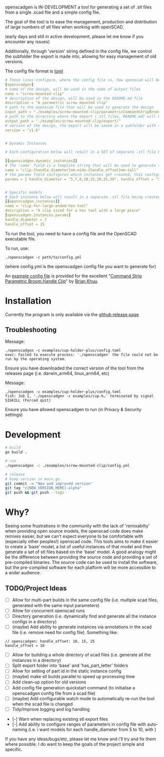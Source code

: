 openscadgen is IN-DEVELOPMENT a tool for generating a set of .stl files from a single .scad file and a simple config file.

The goal of the tool is to ease the management, production and distribution of large numbers of stl files when working with openSCAD.

(early days and still in active development, please let me know if you encounter any issues)

Additionally, through 'version' string defined in the config file, we control the subfolder the export is made into, allowing for easy management of old versions.

The config file format is [toml](https://toml.io/en/)
```yaml
# These lines configure, where the config file is, how openscad will be run and where the output will be saved
[openscadgen]
# name of the design, will be used in the name of output files
name = "screw-mounted-clip"
# description of the design, will be used in the README.md file
description = "A parametric screw mounted clip"
# path to the openscad file that will be used to generate the design
input_path = "./examples/screw-mounted-clip/parametricCommandStripBroomHook.scad"
# path to the directory where the export (.stl files, README.md) will be saved
output_path = "./examples/screw-mounted-clip/export/"
# version of the design, the export will be saved in a subfolder with this version number
version = "v1.6"


# Dynamic Instances

# Each configuration below will result in a SET of separate .stl file being created with those parameters in the 'output_path' directory

[[openscadgen.dynamic_instances]]
# The 'name' field is a template string that will be used to generate the instance name (note the {param_name} syntax for value replacement)
name = "clip-{handle_diameter}mm-wide-{handle_offset}mm-tall"
# the params field configures which instances get created, this configures 50 
params = { handle_diameter = "5,7,8,10,15,20,25,30", handle_offset = "5,10,15,20,25,30" }


# Specific models
# Each instance below will result in a separate .stl file being created with those parameters in the 'output_path' directory
[[openscadgen.instances]]
name = "clip-for-large-ended-hex-tool"
description = "A clip sized for a hex tool with a large piece"
[openscadgen.instances.params]
handle_diameter = 7
handle_offset = 15

```

To run the tool, you need to have a config file and the OpenSCAD executable file.

To run, use: 
```
./openscadgen -c path/to/config.yml
```
(where config.yml is the openscadgen config file you want to generate for)


An [example config file](./examples/screw-mounted-clip/config.yml) is provided for the excellent "[Command Strip Parametric Broom Handle Clip](https://www.printables.com/model/516117-parametric-broom-handle-holder-openscad-command-st/related)" by [Brian Khuu](https://briankhuu.com/). 

# Installation

Currently the program is only available via the [github release page](https://github.com/kiwikid/openscadgen/releases)


## Troubleshooting


Message:
```
./openscadgen -c examples/cup-holder-plus/config.toml
exec: Failed to execute process: './openscadgen' the file could not be run by the operating system.
```
Ensure you have downloaded the correct version of the tool from the releases page (i.e. darwin_arm64, linux_arm64, etc)

Message:
```
./openscadgen -c examples/cup-holder-plus/config.toml
fish: Job 1, './openscadgen -c examples/cup-h…' terminated by signal SIGKILL (Forced quit)
```
Ensure you have allowed openscadgen to run (in Privacy & Security settings)




# Development
```bash
# build
go build .

# run
./openscadgen -c ./examples/screw-mounted-clip/config.yml

# release   
# bump version in main.go
git commit -m "New and improved version"
git tag "v[NEW_VERSION_HERE]-alpha"  
git push && git push --tags
```


# Why?

Seeing some frustrations in the community with the lack of 'remixabilty' when providing open source models, the openscad code does make remixes easier, but we can't expect everyone to be comfortable with (especially other peoples!) openscad code. This tools aims to make it easier to create a 'base' model, a list of useful instances of that model and then generate a set of stl files based on the 'base' model. A good analogy might be the difference between providing the source code and providing a set of pre-compiled binaries. The source code can be used to install the software, but the pre-compiled software for each platform will be more accessible to a wider audience.





## TODO/Project Ideas
- [ ] Allow for multi-part builds in the same config file (i.e. multiple scad files, generated with the same input parameters)
- [ ] Allow for concurrent openscad runs
- [ ] Directory generation (i.e. dynamically find and generate all the instance configs in a directory)
- [ ] (maybe) Add ability to generate instances via annotations in the scad file (i.e. remove need for config file). Something like:
```
// openscadgen: handle_offset: 10, 15, 25
handle_offset = 10
```
- [ ] Allow for building a whole directory of scad files (i.e. generate all the instances in a directory)
- [ ] Split export folder into 'base' and 'has_part_letter' folders
- [ ] Allow for setting of part id in the static instance config
- [ ] (maybe) make stl builds parallel to speed up processing time 
- [ ] Add clean-up option for old versions
- [ ] Add config file generation quickstart command (to initialise a openscadgen config file from a scad file)
- [ ] (maybe) Add configurable watch mode to automatically re-run the tool when the scad file is changed
- [ ] Tidy/Improve logging and log handling
- [-] Warn when replacing existing stl export files
- [-] Add ability to configure ranges of parameters in config file with auto-naming (i.e. i want models for each handle_diameter from 5 to 10, with )

If you have any ideas/bugs/etc, please let me know and i'll try and fix them where possible. I do want to keep the goals of the project simple and specific.